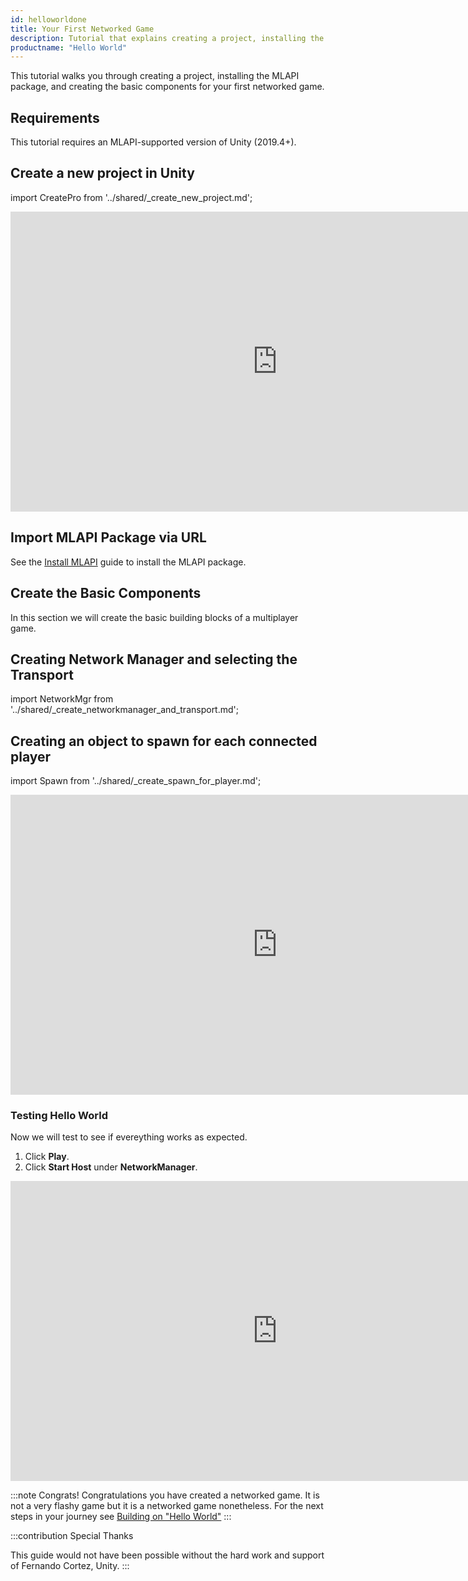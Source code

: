 ```yaml
---
id: helloworldone
title: Your First Networked Game 
description: Tutorial that explains creating a project, installing the MLAPI package, and creating the basic components for your first networked game.
productname: "Hello World"
---
```


This tutorial walks you through creating a project, installing the MLAPI package, and creating the basic components for your first networked game.



## Requirements

This tutorial requires an MLAPI-supported version of Unity (2019.4+).


## Create a new project in Unity

import CreatePro from '../shared/_create_new_project.md';

<CreatePro/>

<iframe src="https://www.youtube.com/embed/NsfwlWaZ0ng?playlist=NsfwlWaZ0ng&loop=1&&autoplay=0&controls=1&showinfo=0&mute=1"   width="854px"
        height="480px" className="video-container" frameborder="0" position="relative" allow="accelerometer; autoplay; loop; playlist; clipboard-write; encrypted-media; gyroscope; picture-in-picture"  allowfullscreen=""></iframe>

## Import MLAPI Package via URL

See the [Install MLAPI](../migration/installation.md) guide to install the MLAPI package.

## Create the Basic Components

In this section we will create the basic building blocks of a multiplayer game.

## Creating Network Manager and selecting the Transport

import NetworkMgr from '../shared/_create_networkmanager_and_transport.md';

<NetworkMgr/>

## Creating an object to spawn for each connected player

import Spawn from '../shared/_create_spawn_for_player.md';

<Spawn/>

<iframe src="https://www.youtube.com/embed/B_FWb4J1Pxw?playlist=B_FWb4J1Pxw&loop=1&&autoplay=0&controls=1&showinfo=0&mute=1"   width="854px"
        height="480px" className="video-container" frameborder="0" position="relative" allow="accelerometer; autoplay; loop; playlist; clipboard-write; encrypted-media; gyroscope; picture-in-picture"  allowfullscreen=""></iframe>


### Testing Hello World

Now we will test to see if evereything works as expected.

1. Click **Play**.
1. Click **Start Host** under **NetworkManager**. 

<iframe src="https://www.youtube.com/embed/Ee3t0xNF0n8?playlist=Ee3t0xNF0n8&loop=1&&autoplay=0&controls=1&showinfo=0&mute=1"   width="854px"
        height="480px" className="video-container" frameborder="0" position="relative" allow="accelerometer; autoplay; loop; playlist; clipboard-write; encrypted-media; gyroscope; picture-in-picture"  allowfullscreen=""></iframe>


:::note Congrats!
Congratulations you have created a networked game. It is not a very flashy game but it is a networked game nonetheless. For the next steps in your journey see [Building on "Hello World"](helloworldparttwo.md)
:::

:::contribution Special Thanks

 This guide would not have been possible without the hard work and support of Fernando Cortez, Unity. 
:::